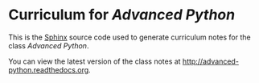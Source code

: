 # Curriculum for *Advanced Python*

This is the [Sphinx](http://sphinx.pocoo.org/) source code used to generate
curriculum notes for the class *Advanced Python*.

You can view the latest version of the class notes at
http://advanced-python.readthedocs.org.

